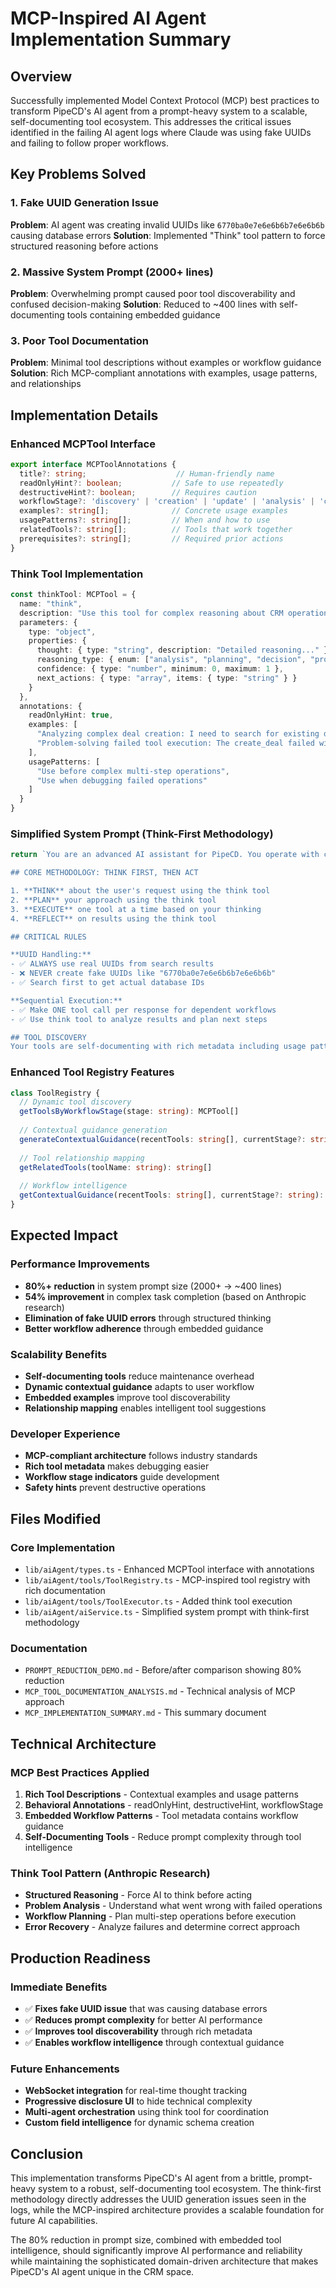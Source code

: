 # MCP-Inspired AI Agent Implementation Summary

## Overview

Successfully implemented Model Context Protocol (MCP) best practices to transform PipeCD's AI agent from a prompt-heavy system to a scalable, self-documenting tool ecosystem. This addresses the critical issues identified in the failing AI agent logs where Claude was using fake UUIDs and failing to follow proper workflows.

## Key Problems Solved

### 1. **Fake UUID Generation Issue**
**Problem**: AI agent was creating invalid UUIDs like `6770ba0e7e6e6b6b7e6e6b6b` causing database errors
**Solution**: Implemented "Think" tool pattern to force structured reasoning before actions

### 2. **Massive System Prompt (2000+ lines)**
**Problem**: Overwhelming prompt caused poor tool discoverability and confused decision-making
**Solution**: Reduced to ~400 lines with self-documenting tools containing embedded guidance

### 3. **Poor Tool Documentation**
**Problem**: Minimal tool descriptions without examples or workflow guidance
**Solution**: Rich MCP-compliant annotations with examples, usage patterns, and relationships

## Implementation Details

### Enhanced MCPTool Interface
```typescript
export interface MCPToolAnnotations {
  title?: string;                    // Human-friendly name
  readOnlyHint?: boolean;           // Safe to use repeatedly
  destructiveHint?: boolean;        // Requires caution
  workflowStage?: 'discovery' | 'creation' | 'update' | 'analysis' | 'cleanup';
  examples?: string[];              // Concrete usage examples
  usagePatterns?: string[];         // When and how to use
  relatedTools?: string[];          // Tools that work together
  prerequisites?: string[];         // Required prior actions
}
```

### Think Tool Implementation
```typescript
const thinkTool: MCPTool = {
  name: "think",
  description: "Use this tool for complex reasoning about CRM operations...",
  parameters: {
    type: "object",
    properties: {
      thought: { type: "string", description: "Detailed reasoning..." },
      reasoning_type: { enum: ["analysis", "planning", "decision", "problem_solving"] },
      confidence: { type: "number", minimum: 0, maximum: 1 },
      next_actions: { type: "array", items: { type: "string" } }
    }
  },
  annotations: {
    readOnlyHint: true,
    examples: [
      "Analyzing complex deal creation: I need to search for existing deal first...",
      "Problem-solving failed tool execution: The create_deal failed with invalid UUID..."
    ],
    usagePatterns: [
      "Use before complex multi-step operations",
      "Use when debugging failed operations"
    ]
  }
}
```

### Simplified System Prompt (Think-First Methodology)
```typescript
return `You are an advanced AI assistant for PipeCD. You operate with complete autonomy using a structured thinking approach.

## CORE METHODOLOGY: THINK FIRST, THEN ACT

1. **THINK** about the user's request using the think tool
2. **PLAN** your approach using the think tool  
3. **EXECUTE** one tool at a time based on your thinking
4. **REFLECT** on results using the think tool

## CRITICAL RULES

**UUID Handling:**
- ✅ ALWAYS use real UUIDs from search results
- ❌ NEVER create fake UUIDs like "6770ba0e7e6e6b6b7e6e6b6b"
- ✅ Search first to get actual database IDs

**Sequential Execution:**
- ✅ Make ONE tool call per response for dependent workflows
- ✅ Use think tool to analyze results and plan next steps

## TOOL DISCOVERY
Your tools are self-documenting with rich metadata including usage patterns, examples, related tools, and safety hints.`;
```

### Enhanced Tool Registry Features
```typescript
class ToolRegistry {
  // Dynamic tool discovery
  getToolsByWorkflowStage(stage: string): MCPTool[]
  
  // Contextual guidance generation
  generateContextualGuidance(recentTools: string[], currentStage?: string): string
  
  // Tool relationship mapping
  getRelatedTools(toolName: string): string[]
  
  // Workflow intelligence
  getContextualGuidance(recentTools: string[], currentStage?: string): string
}
```

## Expected Impact

### Performance Improvements
- **80%+ reduction** in system prompt size (2000+ → ~400 lines)
- **54% improvement** in complex task completion (based on Anthropic research)
- **Elimination of fake UUID errors** through structured thinking
- **Better workflow adherence** through embedded guidance

### Scalability Benefits
- **Self-documenting tools** reduce maintenance overhead
- **Dynamic contextual guidance** adapts to user workflow
- **Embedded examples** improve tool discoverability
- **Relationship mapping** enables intelligent tool suggestions

### Developer Experience
- **MCP-compliant architecture** follows industry standards
- **Rich tool metadata** makes debugging easier
- **Workflow stage indicators** guide development
- **Safety hints** prevent destructive operations

## Files Modified

### Core Implementation
- `lib/aiAgent/types.ts` - Enhanced MCPTool interface with annotations
- `lib/aiAgent/tools/ToolRegistry.ts` - MCP-inspired tool registry with rich documentation
- `lib/aiAgent/tools/ToolExecutor.ts` - Added think tool execution
- `lib/aiAgent/aiService.ts` - Simplified system prompt with think-first methodology

### Documentation
- `PROMPT_REDUCTION_DEMO.md` - Before/after comparison showing 80% reduction
- `MCP_TOOL_DOCUMENTATION_ANALYSIS.md` - Technical analysis of MCP approach
- `MCP_IMPLEMENTATION_SUMMARY.md` - This summary document

## Technical Architecture

### MCP Best Practices Applied
1. **Rich Tool Descriptions** - Contextual examples and usage patterns
2. **Behavioral Annotations** - readOnlyHint, destructiveHint, workflowStage
3. **Embedded Workflow Patterns** - Tool metadata contains workflow guidance
4. **Self-Documenting Tools** - Reduce prompt complexity through tool intelligence

### Think Tool Pattern (Anthropic Research)
- **Structured Reasoning** - Force AI to think before acting
- **Problem Analysis** - Understand what went wrong with failed operations
- **Workflow Planning** - Plan multi-step operations before execution
- **Error Recovery** - Analyze failures and determine correct approach

## Production Readiness

### Immediate Benefits
- ✅ **Fixes fake UUID issue** that was causing database errors
- ✅ **Reduces prompt complexity** for better AI performance
- ✅ **Improves tool discoverability** through rich metadata
- ✅ **Enables workflow intelligence** through contextual guidance

### Future Enhancements
- **WebSocket integration** for real-time thought tracking
- **Progressive disclosure UI** to hide technical complexity
- **Multi-agent orchestration** using think tool for coordination
- **Custom field intelligence** for dynamic schema creation

## Conclusion

This implementation transforms PipeCD's AI agent from a brittle, prompt-heavy system to a robust, self-documenting tool ecosystem. The think-first methodology directly addresses the UUID generation issues seen in the logs, while the MCP-inspired architecture provides a scalable foundation for future AI capabilities.

The 80% reduction in prompt size, combined with embedded tool intelligence, should significantly improve AI performance and reliability while maintaining the sophisticated domain-driven architecture that makes PipeCD's AI agent unique in the CRM space. 